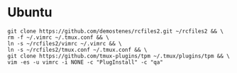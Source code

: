 Ubuntu
======

    git clone https://github.com/demostenes/rcfiles2.git ~/rcfiles2 && \
    rm -f ~/.vimrc ~/.tmux.conf && \
    ln -s ~/rcfiles2/vimrc ~/.vimrc && \
    ln -s ~/rcfiles2/tmux.conf ~/.tmux.conf && \
    git clone https://github.com/tmux-plugins/tpm ~/.tmux/plugins/tpm && \
    vim -es -u vimrc -i NONE -c "PlugInstall" -c "qa"

